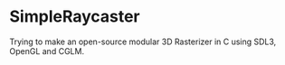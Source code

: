 # SimpleRaycaster
Trying to make an open-source modular 3D Rasterizer in C using SDL3, OpenGL and CGLM.
